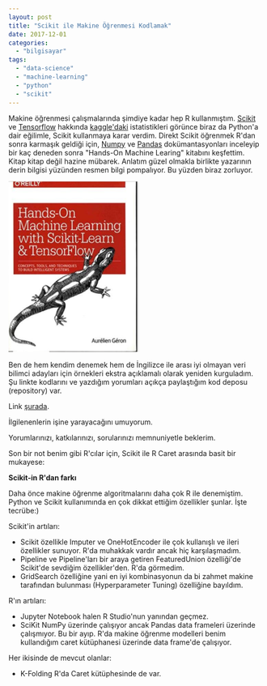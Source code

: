 ```yaml
---
layout: post
title: "Scikit ile Makine Öğrenmesi Kodlamak"
date: 2017-12-01
categories: 
  - "bilgisayar"
tags: 
  - "data-science"
  - "machine-learning"
  - "python"
  - "scikit"
---
```


Makine öğrenmesi çalışmalarında şimdiye kadar hep R kullanmıştım. [Scikit](http://scikit-learn.org/) ve [Tensorflow](https://www.tensorflow.org/) hakkında [kaggle'daki](https://www.kaggle.com/) istatistikleri görünce biraz da Python'a dair eğilimle, Scikit kullanmaya karar verdim. Direkt Scikit öğrenmek R'dan sonra karmaşık geldiği için, [Numpy](http://www.numpy.org/) ve [Pandas](https://pandas.pydata.org/) dokümantasyonları inceleyip bir kaç deneden sonra "Hands-On Machine Learing" kitabını keşfettim. Kitap kitap değil hazine mübarek. Anlatım güzel olmakla birlikte yazarının derin bilgisi yüzünden resmen bilgi pompalıyor. Bu yüzden biraz zorluyor.

![2017-12-01 21_16_54-Hands-On Machine Learning with Scikit-Learn and TensorFlow_ Concepts, Tools, and.png](/images/2017-12-01-21_16_54-hands-on-machine-learning-with-scikit-learn-and-tensorflow_-concepts-tools-and.png)

Ben de hem kendim denemek hem de İngilizce ile arası iyi olmayan veri bilimci adayları için örnekleri ekstra açıklamalı olarak yeniden kurguladım. Şu linkte kodlarını ve yazdığım yorumları açıkça paylaştığım kod deposu (repository) var.

Link [şurada](https://bitbucket.org/suatatan/scikit-ogren/src/0a1325a0edc57852befbbcb593cfa1091ddec748/Scikit-Ogreniyorum-1.ipynb?at=master&fileviewer=notebook-viewer%3Anbviewer).

İlgilenenlerin işine yarayacağını umuyorum.

Yorumlarınızı, katkılarınızı, sorularınızı memnuniyetle beklerim.

Son bir not benim gibi R'cılar için, Scikit ile R Caret arasında basit bir mukayese:

**Scikit-in R'dan farkı**

Daha önce makine öğrenme algoritmalarını daha çok R ile denemiştim. Python ve Scikit kullanımında en çok dikkat ettiğim özellikler şunlar. İşte tecrübe:)

Scikit'in artıları:

- Scikit özellikle Imputer ve OneHotEncoder ile çok kullanışlı ve ileri özellikler sunuyor. R'da muhakkak vardır ancak hiç karşılaşmadım.
- Pipeline ve Pipeline'ları bir araya getiren FeaturedUnion özelliği'de Scikit'de sevdiğim özellikler'den. R'da görmedim.
- GridSearch özelliğine yani en iyi kombinasyonun da bi zahmet makine tarafından bulunması (Hyperparameter Tuning) özelliğine bayıldım.

R'ın artıları:

- Jupyter Notebook halen R Studio'nun yanından geçmez.
- SciKit NumPy üzerinde çalışıyor ancak Pandas data frameleri üzerinde çalışmıyor. Bu bir ayıp. R'da makine öğrenme modelleri benim kullandığım caret kütüphanesi üzerinde data frame'de çalışıyor.

Her ikisinde de mevcut olanlar:

- K-Folding R'da Caret kütüphesinde de var.
